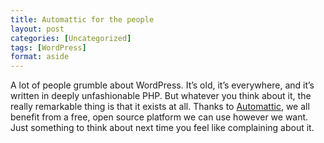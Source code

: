 ```yaml
---
title: Automattic for the people
layout: post
categories: [Uncategorized]
tags: [WordPress]
format: aside
---
```


A lot of people grumble about WordPress. It’s old, it’s everywhere, and it’s written in deeply unfashionable PHP. But whatever you think about it, the really remarkable thing is that it exists at all. Thanks to [Automattic](http://automattic.com/), we all benefit from a free, open source platform we can use however we want. Just something to think about next time you feel like complaining about it.
